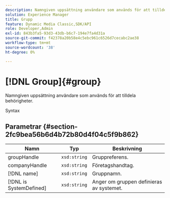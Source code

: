 ```yaml
---
description: Namngiven uppsättning användare som används för att tilldela behörigheter.
solution: Experience Manager
title: Grupp
feature: Dynamic Media Classic,SDK/API
role: Developer,Admin
exl-id: 843b3fa5-93d3-43db-b6c7-194e7fa4d31a
source-git-commit: f42378a20b58e4c5ebc961c6526d7cecabc2ae38
workflow-type: tm+mt
source-wordcount: '38'
ht-degree: 0%

---
```


# [!DNL Group]{#group}

Namngiven uppsättning användare som används för att tilldela behörigheter.

Syntax

## Parametrar {#section-2fc9bea56b6d4b72b80d4f04c5f9b862}

| Namn | Typ | Beskrivning |
|---|---|---|
| groupHandle | `xsd:string` | Gruppreferens. |
| companyHandle | `xsd:string` | Företagshandtag. |
| [!DNL name] | `xsd:string` | Gruppnamn. |
| [!DNL is SystemDefined] | `xsd:string` | Anger om gruppen definieras av systemet. |
